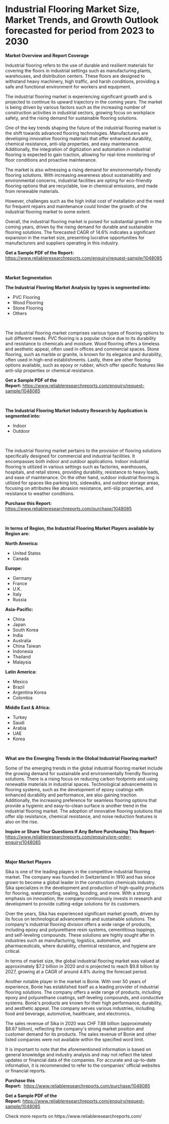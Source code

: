 <p><h1>Industrial Flooring Market Size, Market Trends, and Growth Outlook forecasted for period from 2023 to 2030</h1></p><p><strong>Market Overview and Report Coverage</strong></p>
<p><p>Industrial flooring refers to the use of durable and resilient materials for covering the floors in industrial settings such as manufacturing plants, warehouses, and distribution centers. These floors are designed to withstand heavy machinery, high traffic, and harsh conditions, providing a safe and functional environment for workers and equipment.</p><p>The industrial flooring market is experiencing significant growth and is projected to continue its upward trajectory in the coming years. The market is being driven by various factors such as the increasing number of construction activities in industrial sectors, growing focus on workplace safety, and the rising demand for sustainable flooring solutions.</p><p>One of the key trends shaping the future of the industrial flooring market is the shift towards advanced flooring technologies. Manufacturers are developing innovative flooring materials that offer enhanced durability, chemical resistance, anti-slip properties, and easy maintenance. Additionally, the integration of digitization and automation in industrial flooring is expected to gain traction, allowing for real-time monitoring of floor conditions and proactive maintenance.</p><p>The market is also witnessing a rising demand for environmentally-friendly flooring solutions. With increasing awareness about sustainability and environmental concerns, industrial facilities are opting for eco-friendly flooring options that are recyclable, low in chemical emissions, and made from renewable materials.</p><p>However, challenges such as the high initial cost of installation and the need for frequent repairs and maintenance could hinder the growth of the industrial flooring market to some extent.</p><p>Overall, the industrial flooring market is poised for substantial growth in the coming years, driven by the rising demand for durable and sustainable flooring solutions. The forecasted CAGR of 14.6% indicates a significant expansion in the market size, presenting lucrative opportunities for manufacturers and suppliers operating in this industry.</p></p>
<p><strong>Get a Sample PDF of the Report:</strong> <a href="https://www.reliableresearchreports.com/enquiry/request-sample/1048085">https://www.reliableresearchreports.com/enquiry/request-sample/1048085</a></p>
<p>&nbsp;</p>
<p><strong>Market Segmentation</strong></p>
<p><strong>The Industrial Flooring Market Analysis by types is segmented into:</strong></p>
<p><ul><li>PVC Flooring</li><li>Wood Flooring</li><li>Stone Flooring</li><li>Others</li></ul></p>
<p>&nbsp;</p>
<p><p>The industrial flooring market comprises various types of flooring options to suit different needs. PVC flooring is a popular choice due to its durability and resistance to chemicals and moisture. Wood flooring offers a timeless and aesthetic appeal, often used in offices and commercial spaces. Stone flooring, such as marble or granite, is known for its elegance and durability, often used in high-end establishments. Lastly, there are other flooring options available, such as epoxy or rubber, which offer specific features like anti-slip properties or chemical resistance.</p></p>
<p><strong>Get a Sample PDF of the Report:</strong>&nbsp;<a href="https://www.reliableresearchreports.com/enquiry/request-sample/1048085">https://www.reliableresearchreports.com/enquiry/request-sample/1048085</a></p>
<p>&nbsp;</p>
<p><strong>The Industrial Flooring Market Industry Research by Application is segmented into:</strong></p>
<p><ul><li>Indoor</li><li>Outdoor</li></ul></p>
<p>&nbsp;</p>
<p><p>The industrial flooring market pertains to the provision of flooring solutions specifically designed for commercial and industrial facilities. It encompasses both indoor and outdoor applications. Indoor industrial flooring is utilized in various settings such as factories, warehouses, hospitals, and retail stores, providing durability, resistance to heavy loads, and ease of maintenance. On the other hand, outdoor industrial flooring is utilized for spaces like parking lots, sidewalks, and outdoor storage areas, focusing on attributes like abrasion resistance, anti-slip properties, and resistance to weather conditions.</p></p>
<p><strong>Purchase this Report:</strong>&nbsp; <a href="https://www.reliableresearchreports.com/purchase/1048085">https://www.reliableresearchreports.com/purchase/1048085</a></p>
<p>&nbsp;</p>
<p><strong>In terms of Region, the Industrial Flooring Market Players available by Region are:</strong></p>
<p>
    <p> <strong> North America: </strong>
        <ul>
            <li>United States</li>
            <li>Canada</li>
        </ul>
        </p> 
    <p> <strong> Europe: </strong>
        <ul>
            <li>Germany</li>
            <li>France</li>
            <li>U.K.</li>
            <li>Italy</li>
            <li>Russia</li>
        </ul>
        </p> 
    <p> <strong> Asia-Pacific: </strong>
        <ul>
            <li>China</li>
            <li>Japan</li>
            <li>South Korea</li>
            <li>India</li>
            <li>Australia</li>
            <li>China Taiwan</li>
            <li>Indonesia</li>
            <li>Thailand</li>
            <li>Malaysia</li>
        </ul>
        </p> 
    <p> <strong> Latin America: </strong>
        <ul>
            <li>Mexico</li>
            <li>Brazil</li>
            <li>Argentina Korea</li>
            <li>Colombia</li>
        </ul>
        </p> 
    <p> <strong> Middle East & Africa: </strong>
        <ul>
            <li>Turkey</li>
            <li>Saudi</li>
            <li>Arabia</li>
            <li>UAE</li>
            <li>Korea</li>
        </ul>
    </p>
    </p>
<p>&nbsp;</p>
<p><strong>What are the Emerging Trends in the Global Industrial Flooring market?</strong></p>
<p><p>Some of the emerging trends in the global industrial flooring market include the growing demand for sustainable and environmentally friendly flooring solutions. There is a rising focus on reducing carbon footprints and using renewable materials in industrial spaces. Technological advancements in flooring systems, such as the development of epoxy coatings with enhanced durability and performance, are also gaining traction. Additionally, the increasing preference for seamless flooring options that provide a hygienic and easy-to-clean surface is another trend in the industrial flooring market. The adoption of innovative flooring solutions that offer slip resistance, chemical resistance, and noise reduction features is also on the rise.</p></p>
<p><strong>Inquire or Share Your Questions If Any Before Purchasing This Report</strong>- <a href="https://www.reliableresearchreports.com/enquiry/pre-order-enquiry/1048085">https://www.reliableresearchreports.com/enquiry/pre-order-enquiry/1048085</a></p>
<p>&nbsp;</p>
<p><strong>Major Market Players</strong></p>
<p><p>Sika is one of the leading players in the competitive industrial flooring market. The company was founded in Switzerland in 1910 and has since grown to become a global leader in the construction chemicals industry. Sika specializes in the development and production of high-quality products for flooring, waterproofing, sealing, bonding, and more. With a strong emphasis on innovation, the company continuously invests in research and development to provide cutting-edge solutions for its customers.</p><p>Over the years, Sika has experienced significant market growth, driven by its focus on technological advancements and sustainable solutions. The company's industrial flooring division offers a wide range of products, including epoxy and polyurethane resin systems, cementitious toppings, and self-leveling compounds. These solutions are highly sought after in industries such as manufacturing, logistics, automotive, and pharmaceuticals, where durability, chemical resistance, and hygiene are critical.</p><p>In terms of market size, the global industrial flooring market was valued at approximately $7.2 billion in 2020 and is projected to reach $9.8 billion by 2027, growing at a CAGR of around 4.8% during the forecast period.</p><p>Another notable player in the market is Bonie. With over 50 years of experience, Bonie has established itself as a leading provider of industrial flooring solutions. The company offers a wide range of products, including epoxy and polyurethane coatings, self-leveling compounds, and conductive systems. Bonie's products are known for their high performance, durability, and aesthetic appeal. The company serves various industries, including food and beverage, automotive, healthcare, and electronics.</p><p>The sales revenue of Sika in 2020 was CHF 7.88 billion (approximately $8.67 billion), reflecting the company's strong market position and customer demand for its products. The sales revenue of Bonie and other listed companies were not available within the specified word limit.</p><p>It is important to note that the aforementioned information is based on general knowledge and industry analysis and may not reflect the latest updates or financial data of the companies. For accurate and up-to-date information, it is recommended to refer to the companies' official websites or financial reports.</p></p>
<p><strong>Purchase this Report:</strong>&nbsp;&nbsp;<a href="https://www.reliableresearchreports.com/purchase/1048085">https://www.reliableresearchreports.com/purchase/1048085</a></p>
<p></p>
<p><strong>Get a Sample PDF of the Report:</strong>&nbsp;<a href="https://www.reliableresearchreports.com/enquiry/request-sample/1048085">https://www.reliableresearchreports.com/enquiry/request-sample/1048085</a></p>
<p>Check more reports on https://www.reliableresearchreports.com/</p>